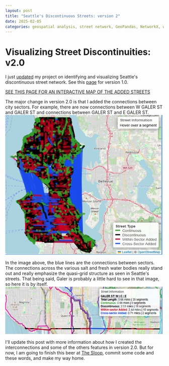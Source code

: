 ```yaml
---
layout: post
title: "Seattle's Discontinuous Streets: version 2"
date: 2025-02-05
categories: geospatial analysis, street network, GeoPandas, NetworkX, webmap
---
```


# Visualizing Street Discontinuities: v2.0
I just [updated](https://github.com/mike-babb/seattle_streets) my project on identifying and visualizing Seattle's discontinuous street network. See this [page](https://mike-babb.github.io/blog/2025/01/01/seattles-discontinuous-streets) for version 1.0.

[SEE THIS PAGE FOR AN INTERACTIVE MAP OF THE ADDED STREETS](/media/discontinuous_streets/discontinuous_streets_v2.html)

The major change in version 2.0 is that I added the connections between city sectors. For example, there are now connections between W GALER ST and GALER ST and connections between GALER ST and E GALER ST.  
<img src="https://raw.githubusercontent.com/mike-babb/seattle_streets/main/graphics/ex_12_overall_v2.png" alt="overall" width="500" height="443"/>  

In the image above, the blue lines are the connections between sectors. The connections across the various salt and fresh water bodies really stand out and really emphasize the quasi-grid structure as seen in Seattle's streets. That being said, Galer is probably a little hard to see in that image, so here it is by itself.  
<img src="https://raw.githubusercontent.com/mike-babb/seattle_streets/main/graphics/ex_11_galer_v2.png" alt="overall" width="500" height="150"/>  

I'll update this post with more information about how I created the interconnections and some of the others features in version 2.0. But for now, I am going to finish this beer at [The Sloop](https://theslooptavern.com/), commit some code and these words, and make my way home.